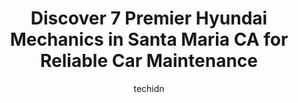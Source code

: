 ---
layout: ampstory
image: https://images.unsplash.com/photo-1576933875027-3314e0a79702?ixlib=rb-4.0.3&ixid=MnwxMjA3fDB8MHxwaG90by1wYWdlfHx8fGVufDB8fHx8&auto=format&fit=crop&w=640&h=853&q=80
author: techidn
featured: false
description: Looking for reliable and skilled Hyundai Mechanic in Santa Maria CA, USA? Your search ends here with the 7 best Hyundai Mechanic in town. With their expertise and commitment to delivering ex
title: Discover 7 Premier Hyundai Mechanics in Santa Maria CA for Reliable Car Maintenance
cover:
   title: Discover 7 Premier Hyundai Mechanics in Santa Maria CA for Reliable Car Maintenance
   subtitle: Rickpate
   background: https://images.unsplash.com/photo-1576933875027-3314e0a79702?ixlib=rb-4.0.3&ixid=MnwxMjA3fDB8MHxwaG90by1wYWdlfHx8fGVufDB8fHx8&auto=format&fit=crop&w=640&h=853&q=80

pages: 
 - layout: thirds
   top: <h1>#1 Rizzolis Automotive</h1>
   bottom: "<p>I was looking for somewhere to take my Land Rover to be looked at after smelling a burning smell and this place was recommended. Ive taken my car to two other places (</p>"
   background: https://www.knot35.com/toplist/wp-content/uploads/2023/06/best-hyundai-mechanic-1-in-santa-maria-ca-1685838228.jpeg
   backgroundblur: true
 - layout: thirds
   top: <h1>#2 E&J Automotive | Smog Check Station</h1>
   bottom: "<p>221 N Russell Ave, Santa Maria, CA 93458, United States</p>"
   background: https://www.knot35.com/toplist/wp-content/uploads/2023/06/best-hyundai-mechanic-2-in-santa-maria-ca-1685838229.png
   cta:
      link: https://www.knot35.com/toplist/discover-7-premier-hyundai-mechanics-in-santa-maria-ca-for-reliable-car-maintenance/
      text: Discover 7 Premier Hyundai Mechanics in Santa Maria CA for Reliable Car Maintenance
 - layout: thirds
   top: <h1>#3 King General Mechanic</h1>
   bottom: "<p>317 W Main St, Santa Maria, CA 93458, United States</p>"
   background: https://www.knot35.com/toplist/wp-content/uploads/2023/06/best-hyundai-mechanic-3-in-santa-maria-ca-1685838230.jpeg
   cta:
      link: https://www.knot35.com/toplist/discover-7-premier-hyundai-mechanics-in-santa-maria-ca-for-reliable-car-maintenance/
      text: Discover 7 Premier Hyundai Mechanics in Santa Maria CA for Reliable Car Maintenance
 - layout: thirds
   top: <h1>#4 Jaeckels Automotive</h1>
   bottom: "<p>219 Betteravia Rd # B, Santa Maria, CA 93455, United States</p>"
   background: https://images.unsplash.com/photo-1567095761054-7a02e69e5c43?ixlib=rb-4.0.3&ixid=MnwxMjA3fDB8MHxwaG90by1wYWdlfHx8fGVufDB8fHx8&auto=format&fit=crop&w=640&h=853&q=80
   cta:
      link: https://www.knot35.com/toplist/discover-7-premier-hyundai-mechanics-in-santa-maria-ca-for-reliable-car-maintenance/
      text: Discover 7 Premier Hyundai Mechanics in Santa Maria CA for Reliable Car Maintenance
 - layout: thirds
   top: <h1>#5 The Auto Shop</h1>
   bottom: "<p>1258 W Betteravia Rd Suite A, Santa Maria, CA 93455, United States</p>"
   background: https://plus.unsplash.com/premium_photo-1664640458616-3c74f8cb4589?ixlib=rb-4.0.3&ixid=MnwxMjA3fDB8MHxwaG90by1wYWdlfHx8fGVufDB8fHx8&auto=format&fit=crop&w=640&h=853&q=80
   cta:
      link: https://www.knot35.com/toplist/discover-7-premier-hyundai-mechanics-in-santa-maria-ca-for-reliable-car-maintenance/
      text: Discover 7 Premier Hyundai Mechanics in Santa Maria CA for Reliable Car Maintenance
 - layout: thirds
   top: <h1>#6 High Tech Auto</h1>
   bottom: "<p>2310 S, 2310 Westgate Rd #1, Santa Maria, CA 93455, United States</p>"
   background: https://images.unsplash.com/photo-1509114397022-ed747cca3f65?ixlib=rb-4.0.3&ixid=MnwxMjA3fDB8MHxwaG90by1wYWdlfHx8fGVufDB8fHx8&auto=format&fit=crop&w=640&h=853&q=80
   cta:
      link: https://www.knot35.com/toplist/discover-7-premier-hyundai-mechanics-in-santa-maria-ca-for-reliable-car-maintenance/
      text: Discover 7 Premier Hyundai Mechanics in Santa Maria CA for Reliable Car Maintenance
 - layout: thirds
   top: <h1>#7 Cesars Auto Repair</h1>
   bottom: "<p>310 Betteravia Rd a, Santa Maria, CA 93455, United States</p>"
   background: https://images.unsplash.com/photo-1488554378835-f7acf46e6c98?ixlib=rb-4.0.3&ixid=MnwxMjA3fDB8MHxwaG90by1wYWdlfHx8fGVufDB8fHx8&auto=format&fit=crop&w=640&h=853&q=80
   cta:
      link: https://www.knot35.com/toplist/discover-7-premier-hyundai-mechanics-in-santa-maria-ca-for-reliable-car-maintenance/
      text: Discover 7 Premier Hyundai Mechanics in Santa Maria CA for Reliable Car Maintenance
 - layout: thirds
   middle: Continue reading...
   background: https://images.unsplash.com/photo-1602536052359-ef94c21c5948?ixlib=rb-4.0.3&ixid=MnwxMjA3fDB8MHxwaG90by1wYWdlfHx8fGVufDB8fHx8&auto=format&fit=crop&w=640&h=853&q=80
   cta:
      link: https://www.knot35.com/toplist/discover-7-premier-hyundai-mechanics-in-santa-maria-ca-for-reliable-car-maintenance/
      text: Discover 7 Premier Hyundai Mechanics in Santa Maria CA for Reliable Car Maintenance
      
---